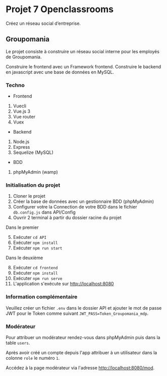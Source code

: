 # Projet 7 Openclassrooms 

Créez un réseau social d’entreprise.

## Groupomania 

Le projet consiste à construire un réseau social interne pour les employés de Groupomania. 

Construire le frontend avec un Framework frontend.
Construire le backend en javascript avec une base de données en MySQL.

### Techno 

- Frontend 
1. Vuecli 
2. Vue.js 3 
3. Vue router 
4. Vuex 

- Backend 
1. Node.js 
2. Express 
3. Sequelize (MySQL) 

- BDD 
1. phpMyAdmin (wamp) 

### Initialisation du projet 

1. Cloner le projet
2. Créer la base de données avec un gestionnaire BDD (phpMyAdmin)
3. Configurer votre la Connection de votre BDD dans le fichier `db.config.js` dans API/Config 
4. Ouvrir 2 terminal à partir du dossier racine du projet 

Dans le premier 

5. Exécuter `cd API` 
6. Exécuter `npm install` 
7. Exécuter `npm run start` 

Dans le deuxième

8. Exécuter `cd frontend` 
9. Exécuter `npm install` 
10. Exécuter `npm run serve` 
11. L'application s'exécute sur [http://localhost:8080](http://localhost:8080) 

### Information complémentaire 

Veuillez créer un fichier `.env` dans le dossier API et ajouter le mot de passe JWT pour le Token comme suivant `JWT_PASS=Token_Groupomania_mdp`.

### Modérateur 

Pour attribuer un modérateur rendez-vous dans phpMyAdmin puis dans la table `users`. 

Après avoir créé un compte depuis l'app attribuer à un utilisateur dans la colonne `role` le numéro `1`.

Accédez à la page modérateur via l'adresse [http://localhost:8080/mod](http://localhost:8080/mod).

 